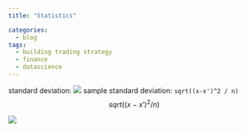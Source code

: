 ```yaml
---
title: "Statistics"

categories:
  - blog
tags:
  - building trading strategy
  - finance
  - datascience
---
```


standard deviation: <img src="https://render.githubusercontent.com/render/math?math=\sqrt\Sigma \(x-x&#772)<sup>2</sup>/n</sqrt>">
sample standard deviation: `sqrt((x-x')^2 / n)` $$sqrt((x-x')^2 / n)$$

<img src="https://render.githubusercontent.com/render/math?math=e^{i%20\pi}%20=%20-1">
